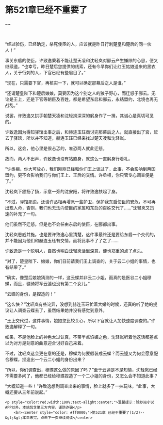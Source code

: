 # 第521章已经不重要了
~~
    	    <p name="pagetop" href="javascript:void(0);" onclick="return false" style="line-height: 35px;padding: 10px;color: #333;"> </p><p>“经过验伤，已经确定，杀死使臣的人，应该就是昨日行刺楚皇和楚后的同一伙人！”</p><p>事关东启的使臣，许致逸秉着不能让楚天凌和沈轻岚对郦云产生嫌隙的心思，便又继续道，“也幸亏，昨日楚后您提供的线索，还有今早你们让红玉姑娘送来的黑衣人，关于行刺的人，下官已经有些眉目了。”</p><p>“现在，只需要下官，再核实一下，就可以确定那幕后之人是谁。”</p><p>“还请楚皇陛下和楚后娘娘，莫要因为这个别之人的狼子野心，而迁怒于郦云。无论是王上，还是下官等朝臣及百姓，都是希望东启和郦云，永结盟约，北境也再无战乱。”</p><p>说罢，许致逸又拱手朝楚天凌和沈轻岚深深的躬身作了一揖，其诚心是真切可见的。</p><p>许致逸因为得知驿馆出事之后，和赫连玉珏商讨完那幕后之人，就直接出了宫，赶去了驿馆，所以并不知道，赫连玉珏已经来找过楚天凌和沈轻岚。</p><p>所以，这会，他心里是很忐忑的，唯恐两人就此迁怒。</p><p>故而，两人不出声，许致逸也没有站直身，就这么一直躬身行着礼。</p><p>“许丞相，你大可放心，我们刚刚已经和你们王上谈过了，此事，不会影响到两国盟约，更不会影响我们与你们王上、王后的交情。许丞相，你只管专心调查便是了。”</p><p>沈轻岚下颌扬了扬，示意一旁的沈安阳，将许致逸扶起了身。</p><p>“不过，驿馆那边，还请许丞相再增派一些护卫，保护我东启使臣的安危，不可再出现人命，否则，我们也无法向使臣的家属和东启的百姓交代了……”沈轻岚又迅速的补充了一句。</p><p>他们虽然不迁怒，但是也不会任由东启的使臣，在郦都出事。</p><p>沈轻岚恩威并施，也是要许致逸心里清楚，这件事最终还是要给东启一个交代的，并不能因为他们和赫连玉珏有交情，而将此事不了了之了……</p><p>许致逸是一个聪明人，自然也明白沈轻岚话里深意，便也郑重的点了点头。</p><p>“对了，楚皇陛下、娘娘，你们日前请我们王上调查的，关于云二小姐的事情，也有结果了。”</p><p>“确实，像楚后娘娘猜测的一样，这云蝶并非云二小姐，而真的是医谷二小姐穆蝶，而且，骠骑将军云逴也没有第二个女儿。”</p><p>“云蝶的身份，是捏造的！”</p><p>“这么快？”沈轻岚有些诧异，没想到赫连玉珏忙着大婚的时候，还真的听了她的提议让人调查云蝶去了，虽然结果她并没有感觉到意外。</p><p>“王上交代过，这件事情，娘娘您比较关心，所以下官就让人加快速度调查的。”许致逸解释了一句。</p><p>如果，不是他脸上的神色太过认真，不带半点谄媚之色，沈轻岚听着他这话都差点以为对方是刻意的曲意迎合讨好自己来着。</p><p>不过，沈轻岚这会更在意的还是，穆蝶为何要假装成云蝶？而云逴又为何会愿意配合穆蝶，捏造出一个云二小姐的身份出来？</p><p>“所以，你们调查出，穆蝶这么做的原因了吗？”至于云逴是不是知情，沈轻岚已经不需要多问了，他都已经给穆蝶捏造了一个二小姐的身份，又怎么会不知道此事？</p><p>“大概知道一些！”许致逸想到调查出来的事情，脸上就多了一抹玩味，“此事，大概还要从三年前说起。”</p>
    	
   	<p style="color:red;width:100%;text-alight:center;">温馨提示：除妙阅小说APP以外，本站包含第三方内容，谨防诈骗</p>
    	<br><center style="color: #ff0000;">第521章 已经不重要了(1/2)--&gt;&gt;本章未完，点击下一页继续阅读</center>
    	